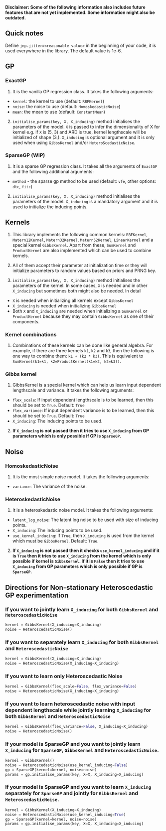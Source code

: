 **Disclaimer: Some of the following information also includes future features that are not yet implemented. Some information might also be outdated.**

## Quick notes
Define `jnp.jitter=<reasonable value>` in the beginning of your code, it is used everywhere in the library. The default value is 1e-6.

## GP

### ExactGP
1. It is the vanilla GP regression class. It takes the following arguments:
- `kernel`: the kernel to use (default: `RBFKernel`)
- `noise`: the noise to use (default: `HomoskedasticNoise`)
- `mean`: the mean to use (default: `ConstantMean`)

2. `initialise_params(key, X, X_inducing)` method initialises the parameters of the model. `X` is passed to infer the dimensionality of X for kernel e.g. if `X` is (5, 3) and ARD is true, kernel lengthscale will be initialized of shape (3,). `X_inducing` is optional argument and it is only used when using `GibbsKernel` and/or `HeteroScedasticNoise`.

### SparseGP (WIP)
1. It is a sparse GP regression class. It takes all the arguments of `ExactGP` and the following additional arguments:
- `method` - the sparse gp method to be used (default: `vfe`, other options: `dtc`, `fitc`)

2. `initialise_params(key, X, X_inducing)` method initialises the parameters of the model. `X_inducing` is a mandatory argument and it is used to initialize the inducing points.

## Kernels

1. This library implements the following common kernels: `RBFKernel`, `Matern12Kernel`, `Matern32Kernel`, `Matern52Kernel`, `LinearKernel` and a special kernel `GibbsKernel`. Apart from these, `SumKernel` and `ProductKernel` are also implemented which can be used to combine kernels.

2. All of them accept their parameter at initialization time or they will initialize parameters to random values based on priors and PRNG key.

3. `initialise_params(key, X, X_inducing)` method initialises the parameters of the kernel. In some cases, `X` is needed and in other `X_inducing` but sometimes both might also be needed. In detail
- `X` is needed when initializing all kernels except `GibbsKernel`
- `X_inducing` is needed when initializing `GibbsKernel`
- Both `X` and `X_inducing` are needed when initializing a `SumKernel` or `ProductKernel` because they may contain `GibbsKernel` as one of their components.

### Kernel combinations

1. Combinations of these kernels can be done like general algebra. For example, if there are three kernels `k1`, `k2` and `k3`, then the following is one way to combine them: `k1 + (k2 * k3)`. This is equivalent to `SumKernel(k1=k1, k2=ProductKernel(k1=k2, k2=k3))`.

### Gibbs kernel

1. GibbsKernel is a special kernel which can help us learn input dependent lengthscale and variance. It takes the following arguments:
- `flex_scale`: If input dependent lengthscale is to be learned, then this should be set to `True`. Default: `True`
- `flex_variance`: If input dependent variance is to be learned, then this should be set to `True`. Default: `True`
- `X_inducing`: The inducing points to be used.

2. **If `X_inducing` is not passed then it tries to use `X_inducing` from GP parameters which is only possible if GP is `SparseGP`.**

## Noise

### HomoskedasticNoise

1. It is the most simple noise model. It takes the following arguments:
- `variance`: The variance of the noise.

### HeteroskedasticNoise

1. It is a heteroskedastic noise model. It takes the following arguments:

- `latent_log_noise`: The latent log noise to be used with size of inducing points.
- `X_inducing`: The inducing points to be used.
- `use_kernel_inducing`: If `True`, then `X_inducing` is used from the kernel which must be `GibbsKernel`. Default: `True`.

2. **If `X_inducing` is not passed then it checks `use_kernel_inducing` and if it is `True` then it tries to use `X_inducing` from the kernel which is only possible if kernel is `GibbsKernel`. If it is `False` then it tries to use `X_inducing` from GP parameters which is only possible if GP is `SparseGP`.**


## Directions for Non-stationary Heteroscedastic GP experimentation

### If you want to jointly learn `X_inducing` for both `GibbsKernel` and `HeteroscedasticNoise`
```python
kernel = GibbsKernel(X_inducing=X_inducing)
noise = HeteroscedasticNoise()
```

### If you want to separately learn `X_inducing` for both `GibbsKernel` and `HeteroscedasticNoise`
```python
kernel = GibbsKernel(X_inducing=X_inducing)
noise = HeteroscedasticNoise(X_inducing=X_inducing)
```

### If you want to learn only Heteroscedastic Noise
```python
kernel = GibbsKernel(flex_scale=False, flex_variance=False)
noise = HeteroscedasticNoise(X_inducing=X_inducing)
```

### If you want to learn heteroscedastic noise with input dependent lengthscale while jointly learning `X_inducing` for both `GibbsKernel` and `HeteroscedasticNoise`
```python
kernel = GibbsKernel(flex_variance=False, X_inducing=X_inducing)
noise = HeteroscedasticNoise()
```

### If your model is SparseGP and you want to jointly learn `X_inducing` for `SparseGP`, `GibbsKernel` and `HeteroscedasticNoise`.
```python
kernel = GibbsKernel()
noise = HeteroscedasticNoise(use_kernel_inducing=False)
gp = SparseGP(kernel=kernel, noise=noise)
params = gp.initialise_params(key, X=X, X_inducing=X_inducing)
```

### If your model is SparseGP and you want to learn `X_inducing` separately for `SparseGP` and jointly for `GibbsKernel` and `HeteroscedasticNoise`.
```python
kernel = GibbsKernel(X_inducing=X_inducing)
noise = HeteroscedasticNoise(use_kernel_inducing=True)
gp = SparseGP(kernel=kernel, noise=noise)
params = gp.initialise_params(key, X=X, X_inducing=X_inducing)
```